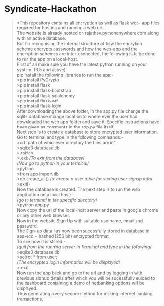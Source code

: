 # Syndicate-Hackathon
>*This repository contains all encryption as well as flask web- app files required for hosting and running a web url.		
>The website is already hosted on rajathsv.pythonanywhere.com along with an active database.  
>But for recognising the internal structure of how the encrytion scheme encrypts passwords and how the web-app
 and the encryption schemes are inter-connected, the following is to be done to run the app on a local-host.    
 >First of all make sure you have the latest python running on your system. (3.5 and above).  
 >pip install the following libraries to run the app:-    
              >pip install PyCrypto   
              >pip install flask   
              >pip install flask-bootstrap   
              >pip install flask-sqlalchemy    
              >pip install flask-wtf    
              >pip install flask-login    
 >After downloading the above folder, in the app.py file change the sqlite database storage location to
  where ever the user had downloaded the web app folder and save it. Specific instructions have been given
  as comments in the app.py file itself.  
 >Next step is to create a database to store encrypted user information. Go to terminal and type in the following commands:-  
              >cd "path of whichever directory the files are in"  
              >sqlite3 database.db  
              >.tables        
              >.exit    /*To exit from the database*/  
              /*Now go to python in your terminal*/  
              >python  
              >from app import db  
              >db.create_all()     /*to create a user table for storing user signup info*/  
              >exit()  
 >Now the database is created. The next step is to run the web application on a local host:-  
              /*go to terminal in the specific directory*/  
              >python app.py  
 >Now copy the url of the local-host server and paste in google chrome or any other web browser.  
 >Now in the website Sign Up with suitable username, email and password.  
 >The Sign-up data has now been sucessfully stored in database in aes-ecc + hashed (256 bit) encrypted format.  
  To see how it is stored:-  
              /*quit from the running server in Terminal and type in the following*/  
              >sqlite3 database.db  
              >select * from user;  
              /*The encrypted login information will be displayed*/  
              >.exit  
 >Now run the app back and go to the url and try logging in with previous signup details after which you
  will be sucessfully guided to the dashboard containing a demo of netbanking options will be displayed.  
  Thus generating a very secure method for making internet banking transactions.  

